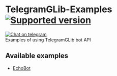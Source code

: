 # TelegramGLib-Examples [![Supported version](https://img.shields.io/badge/Telegram%20Bot%20API-6.7-blue)](https://core.telegram.org/bots/api-changelog#april-21-2023)
[![Chat on telegram](https://img.shields.io/badge/chat-on%20telegram-0088cc.svg)](http://t.me/codefaq)  
Examples of using TelegramGLib bot API

## Available examples

* [EchoBot](https://github.com/SpikedPaladin/TelegramGLib-Examples/tree/master/EchoBot)